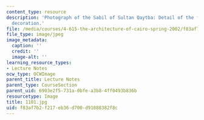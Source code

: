 ```yaml
---
content_type: resource
description: 'Photograph of the Sabil of Sultan Qaytba: Detail of the facade''s marble
  decoration.'
file: /media/courses/4-615-the-architecture-of-cairo-spring-2002/f83af7b2f217eb36d700d91888382f8c_1101.jpg
file_type: image/jpeg
image_metadata:
  caption: ''
  credit: ''
  image-alt: ''
learning_resource_types:
- Lecture Notes
ocw_type: OCWImage
parent_title: Lecture Notes
parent_type: CourseSection
parent_uid: 6903e2f5-731a-0bfe-a3b8-4ff0493b836b
resourcetype: Image
title: 1101.jpg
uid: f83af7b2-f217-eb36-d700-d91888382f8c
---
```

